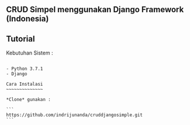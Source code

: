 ## CRUD Simpel menggunakan Django Framework (Indonesia)

Tutorial
---------

Kebutuhan Sistem :
~~~~~~~~~~~~~~~~~

- Python 3.7.1
- Django 

Cara Instalasi
~~~~~~~~~~~~~~

*Clone* gunakan :

```
https://github.com/indrijunanda/cruddjangosimple.git
```
